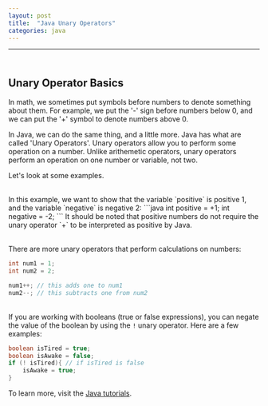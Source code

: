 ```yaml
---
layout: post
title:  "Java Unary Operators"
categories: java
---
```

***
## <br/> Unary Operator Basics

In math, we sometimes put symbols before numbers to denote something about them. For example, we put the '-' sign before numbers below 0, and we can put the '+' symbol to denote numbers above 0.

In Java, we can do the same thing, and a little more. Java has what are called 'Unary Operators'. Unary operators allow you to perform some operation on a number. Unlike arithemetic operators, unary operators perform an operation on one number or variable, not two.

Let's look at some examples.

<br/>
In this example, we want to show that the variable `positive` is positive 1, and the variable `negative` is negative 2:
```java
int positive = +1;
int negative = -2;
```
It should be noted that positive numbers do not require the unary operator `+` to be interpreted as positive by Java.

<br/> There are more unary operators that perform calculations on numbers:

```java
int num1 = 1;
int num2 = 2;

num1++; // this adds one to num1
num2--; // this subtracts one from num2
```

<br/> If you are working with booleans (true or false expressions), you can negate the value of the boolean by using the `!` unary operator. Here are a few examples:

```java
boolean isTired = true;
boolean isAwake = false;
if (! isTired){ // if isTired is false
    isAwake = true;
}
```

To learn more, visit the [Java tutorials](https://docs.oracle.com/javase/tutorial/java/nutsandbolts/op1.html).
